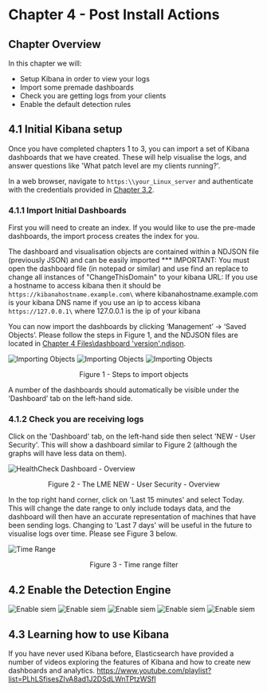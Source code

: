# Chapter 4 - Post Install Actions 

## Chapter Overview
In this chapter we will:
* Setup Kibana in order to view your logs
* Import some premade dashboards
* Check you are getting logs from your clients
* Enable the default detection rules

## 4.1 Initial Kibana setup

Once you have completed chapters 1 to 3, you can import a set of Kibana dashboards that we have created. These will help visualise the logs, and answer questions like 'What patch level are my clients running?'.

In a web browser, navigate to ```https:\\your_Linux_server``` and authenticate with the credentials provided in [Chapter 3.2](/docs/chapter3-easy.md#32-install-lme-the-easy-way-using-our-script).

### 4.1.1 Import Initial Dashboards

First you will need to create an index. If you would like to use the pre-made dashboards, the import process creates the index for you.

The dashboard and visualisation objects are contained within a NDJSON file (previously JSON) and can be easily imported 
*** IMPORTANT: You must open the dashboard file (in notepad or similar) and use find an replace to change all instances of "ChangeThisDomain" to your kibana URL:
If you use a hostname to access kibana then it should be ```https://kibanahostname.example.com\``` where kibanahostname.example.com is your kibana DNS name
if you use an ip to access kibana ```https://127.0.0.1\``` where 127.0.0.1 is the ip of your kibana

You can now import the dashboards by clicking ‘Management’ -> ‘Saved Objects’. Please follow the steps in Figure 1, and the NDJSON files are located in [Chapter 4 Files\dashboard 'version'.ndjson](/Chapter%204%20Files/).


![Importing Objects](import.png)
![Importing Objects](import1.png)
![Importing Objects](import2.png)

<p align="center">
Figure 1 - Steps to import objects
</p>

A number of the dashboards should automatically be visible under the ‘Dashboard’ tab on the left-hand side.


### 4.1.2 Check you are receiving logs

Click on the 'Dashboard' tab, on the left-hand side then select 'NEW - User Security'. This will show a dashboard similar to Figure 2 (although the graphs will have less data on them).

![HealthCheck Dashboard - Overview](usersec.png)
<p align="center">
Figure 2 - The LME NEW - User Security - Overview
</p>

In the top right hand corner, click on 'Last 15 minutes' and select Today. This will change the date range to only include todays data, and the dashboard will then have an accurate representation of machines that have been sending logs. Changing to 'Last 7 days' will be useful in the future to visualise logs over time. Please see Figure 3 below.

![Time Range](timerange.png)
<p align="center">
Figure 3 - Time range filter
</p>

## 4.2 Enable the Detection Engine

![Enable siem](siem.png)
![Enable siem](siem1.png)
![Enable siem](siem2.png)
![Enable siem](siem3.png)
![Enable siem](siem4.png)


## 4.3 Learning how to use Kibana

If you have never used Kibana before, Elasticsearch have provided a number of videos exploring the features of Kibana and how to create new dashboards and analytics. https://www.youtube.com/playlist?list=PLhLSfisesZIvA8ad1J2DSdLWnTPtzWSfI

